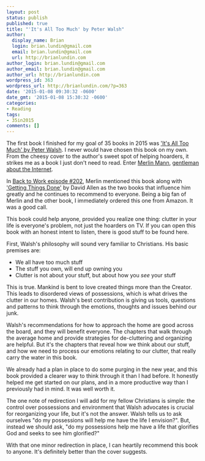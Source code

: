 ```yaml
---
layout: post
status: publish
published: true
title: "'It's All Too Much' by Peter Walsh"
author:
  display_name: Brian
  login: brian.lundin@gmail.com
  email: brian.lundin@gmail.com
  url: http://brianlundin.com
author_login: brian.lundin@gmail.com
author_email: brian.lundin@gmail.com
author_url: http://brianlundin.com
wordpress_id: 363
wordpress_url: http://brianlundin.com/?p=363
date: '2015-01-08 09:30:32 -0600'
date_gmt: '2015-01-08 15:30:32 -0600'
categories:
- Reading
tags:
- 35in2015
comments: []
---
```

<p>The first book I finished for my goal of 35 books in 2015 was <a href="http://www.amazon.com/gp/product/0743292650/ref=as_li_tl?ie=UTF8&amp;camp=1789&amp;creative=390957&amp;creativeASIN=0743292650&amp;linkCode=as2&amp;tag=blundin-20&amp;linkId=SU5BCBKMJDL7IXQL">'It's All Too Much' by Peter Walsh</a>. I never would have chosen this book on my own. From the cheesy cover to the author's sweet spot of helping hoarders, it strikes me as a book I just don't need to read. Enter <a href="https://twitter.com/hotdogsladies">Merlin Mann</a>, <a href="http://www.merlinmann.com">gentleman about the Internet</a>.</p>
<p>In <a href="http://5by5.tv/b2w/202">Back to Work episode #202</a>, Merlin mentioned this book along with <a href="http://www.amazon.com/gp/product/0142000280/ref=as_li_tl?ie=UTF8&amp;camp=1789&amp;creative=390957&amp;creativeASIN=0142000280&amp;linkCode=as2&amp;tag=blundin-20&amp;linkId=FOPIB2HCITAE2XWV">'Getting Things Done'</a> by David Allen as the two books that influence him greatly and he continues to recommend to everyone. Being a big fan of Merlin and the other book, I immediately ordered this one from Amazon. It was a good call.</p>
<p>This book could help anyone, provided you realize one thing: clutter in your life is everyone's problem, not just the hoarders on TV. If you can open this book with an honest intent to listen, there is good stuff to be found here.</p>
<p>First, Walsh's philosophy will sound very familiar to Christians. His basic premises are:</p>
<ul>
<li>We all have too much stuff</li>
<li>The stuff you own, will end up owning you</li>
<li>Clutter is not about your stuff, but about how you <em>see</em> your stuff</li>
</ul>
<p>This is true. Mankind is bent to love created things more than the Creator. This leads to disordered views of possessions, which is what drives the clutter in our homes. Walsh's best contribution is giving us tools, questions and patterns to think through the emotions, thoughts and issues behind our junk.</p>
<p>Walsh's recommendations for how to approach the home are good across the board, and they will benefit everyone. The chapters that walk through the average home and provide strategies for de-cluttering and organizing are helpful. But it's the chapters that reveal how we think about our stuff, and how we need to process our emotions relating to our clutter, that really carry the water in this book.</p>
<p>We already had a plan in place to do some purging in the new year, and this book provided a clearer way to think through it than I had before. It honestly helped me get started on our plans, and in a more productive way than I previously had in mind. It was well worth it.</p>
<p>The one note of redirection I will add for my fellow Christians is simple: the control over possessions and environment that Walsh advocates is crucial for reorganizing your life, but it's not the answer. Walsh tells us to ask ourselves "do my possessions will help me have the life I envision?". But, instead we should ask, "do my possessions help me have a life that glorifies God and seeks to see him glorified?"</p>
<p>With that one minor redirection in place, I can heartily recommend this book to anyone. It's definitely better than the cover suggests.</p>
